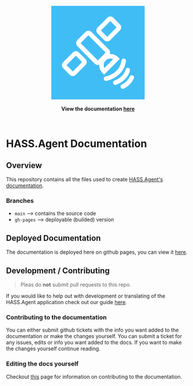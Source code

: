 <p align="center">
  <a href="https://github.com/LAB02-Research/HASS.Agent">
    <img src="https://raw.githubusercontent.com/LAB02-Research/HASS.Agent/08310c474780107f63053cf02ce52f80e49408cb/images/logo_256.png"  alt="HASS.Agent" />
  </a>
</p>
<p align="center">
  <strong>
    View the documentation 
    <a href="https://hass-agent.github.io/">here</a>
  </strong>
</p>
<br clear="left" />

# HASS.Agent Documentation

## Overview

This repository contains all the files used to create [HASS.Agent's documentation](https://hass-agent.github.io/).

### Branches

- `main` --> contains the source code
- `gh-pages` --> deployable (builded) version

## Deployed Documentation

The documentation is deployed here on github pages, you can view it [here](https://hass-agent.github.io/).

## Development / Contributing

> Pleas do **not** submit pull requests to this repo.

If you would like to help out with development or translating of the HASS.Agent application check out our guide [here](https://hass-agent.github.io/contributing/).

### Contributing to the documentation

You can either submit github tickets with the info you want added to the documentation or make the changes yourself. You can submit a ticket for any issues, edits or info you want added to the docs. If you want to make the changes yourself continue reading.

### Editing the docs yourself

Checkout [this](https://hass-agent.github.io/contributing/#helping-out-with-the-documentation) page for information on contributing to the documentation.
